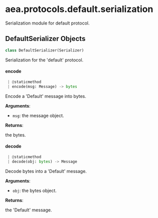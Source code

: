 <a name="aea.protocols.default.serialization"></a>
# aea.protocols.default.serialization

Serialization module for default protocol.

<a name="aea.protocols.default.serialization.DefaultSerializer"></a>
## DefaultSerializer Objects

```python
class DefaultSerializer(Serializer)
```

Serialization for the 'default' protocol.

<a name="aea.protocols.default.serialization.DefaultSerializer.encode"></a>
#### encode

```python
 | @staticmethod
 | encode(msg: Message) -> bytes
```

Encode a 'Default' message into bytes.

**Arguments**:

- `msg`: the message object.

**Returns**:

the bytes.

<a name="aea.protocols.default.serialization.DefaultSerializer.decode"></a>
#### decode

```python
 | @staticmethod
 | decode(obj: bytes) -> Message
```

Decode bytes into a 'Default' message.

**Arguments**:

- `obj`: the bytes object.

**Returns**:

the 'Default' message.

